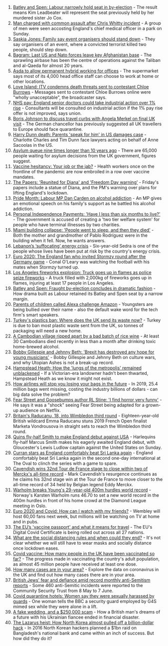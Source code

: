 1. [Batley and Spen: Labour narrowly hold seat in by-election](https://www.bbc.co.uk/news/uk-politics-57691543) - The result means Kim Leadbeater will represent the seat previously held by her murdered sister Jo Cox.
2. [Man charged with common assault after Chris Whitty incident](https://www.bbc.co.uk/news/uk-57695301) - A group of men were seen accosting England's chief medical officer in a park on Sunday.
3. [Saskia Jones: Family say event organisers should stand down](https://www.bbc.co.uk/news/uk-57671575) - They say organisers of an event, where a convicted terrorist killed two people, should step down.
4. [Bagram: Last US and Nato forces leave key Afghanistan base](https://www.bbc.co.uk/news/world-asia-57692303) - The sprawling airbase has been the centre of operations against the Taliban and al-Qaeda for almost 20 years.
5. [Asda to allow permanent hybrid working for offices](https://www.bbc.co.uk/news/business-57693065) - The supermarket says most of its 4,000 head office staff can choose to work at home or other locations.
6. [Love Island: ITV condemns death threats sent to contestant Chloe Burrows](https://www.bbc.co.uk/news/entertainment-arts-57687190) - Messages sent to contestant Chloe Burrows online were "wholly unacceptable", the broadcaster says.
7. [NHS pay: England senior doctors could take industrial action over 1% rise](https://www.bbc.co.uk/news/health-57690068) - Consultants will be consulted on industrial action if the 1% pay rise offer is not improved, says union.
8. [Boris Johnson to discuss travel curbs with Angela Merkel on final UK visit](https://www.bbc.co.uk/news/uk-politics-57686826) - The German chancellor has previously suggested all UK travellers to Europe should face quarantine.
9. [Harry Dunn death: Parents 'speak for him' in US damages case](https://www.bbc.co.uk/news/uk-england-northamptonshire-57693127) - Charlotte Charles and Tim Dunn face lawyers acting on behalf of Anne Sacoolas in the US.
10. [Asylum queue nine times longer than 10 years ago](https://www.bbc.co.uk/news/uk-57681920) - There are 65,000 people waiting for asylum decisions from the UK government, figures suggest.
11. [Vaccine hesitancy: Your job or the jab?](https://www.bbc.co.uk/news/world-us-canada-57686717) - Health workers once on the frontline of the pandemic are now embroiled in a row over vaccine mandates.
12. [The Papers: 'Reunited for Diana' and 'Freedom Day warning'](https://www.bbc.co.uk/news/blogs-the-papers-57690055) - Friday's papers include a statue of Diana, and the PM's warning over plans for lifting England's lockdown.
13. [Pride Month: Labour MP Dan Carden on alcohol addiction](https://www.bbc.co.uk/news/uk-politics-57685213) - An MP gives an emotional speech on his family's support as he battled his alcohol addiction.
14. [Personal Independence Payments: 'Have I less than six months to live?'](https://www.bbc.co.uk/news/uk-57688734) - The government is accused of creating a 'two tier welfare system' for people who have terminal illnesses by two charities.
15. [Miami building collapse: 'People went to sleep, and then they died'](https://www.bbc.co.uk/news/world-us-canada-57674422) - Both the mother and grandmother of Pablo Rodríguez were in the building when it fell. Now, he wants answers.
16. [Lebanon’s ‘suffocating’ energy crisis](https://www.bbc.co.uk/news/world-middle-east-57685203) - Six-year-old Sedra is one of the people whose lives have been put at risk by the country's energy crisis.
17. [Euro 2020: The England fan who invited Stormzy round after the Germany game](https://www.bbc.co.uk/news/newsbeat-57684981) - Conal O'Leary was watching the football with his mates when Stormzy turned up.
18. [Los Angeles fireworks explosion: Truck goes up in flames as police seize fireworks](https://www.bbc.co.uk/news/world-us-canada-57682375) - A truck filled with 2,000kg of fireworks goes up in flames, injuring at least 17 people in Los Angeles.
19. [Batley and Spen: Fraught by-election concludes in dramatic fashion](https://www.bbc.co.uk/news/uk-england-leeds-57690885) - How drama built as Labour retained its Batley and Spen seat by a narrow margin.
20. [Parents of children called Alexa challenge Amazon](https://www.bbc.co.uk/news/technology-57680173) - Youngsters are being bullied over their name - also the default wake word for the tech firm's smart speakers.
21. [Turkey's plastics ban: Where does the UK send its waste now?](https://www.bbc.co.uk/news/uk-57680723) - Turkey is due to ban most plastic waste sent from the UK, so tonnes of packaging will need a new home.
22. [A Cambodian village ripped apart by a bad batch of rice wine](https://www.bbc.co.uk/news/world-asia-57496790) - At least 30 Cambodians died recently in less than a month after drinking toxic home-brewed alcohol.
23. [Bobby Gillespie and Jehnny Beth: 'Brexit has destroyed any hope for young musicians'](https://www.bbc.co.uk/news/entertainment-arts-57637116) - Bobby Gillespie and Jehnny Beth on culture wars, and why Utopian Ashes is not a break-up record.
24. [Hampstead Heath: How the 'lungs of the metropolis' remained unblackened](https://www.bbc.co.uk/news/uk-england-london-57656978) - If a Victorian-era landowner hadn't been thwarted, Hampstead Heath as we know it might not exist.
25. [How airlines will stop you losing your bags in the future](https://www.bbc.co.uk/news/business-57232744) - In 2019, 25.4 million bags went missing, costing the industry billions of dollars - can big data solve the problem?
26. [Fear Street and Goosebumps author RL Stine: 'I find horror very funny'](https://www.bbc.co.uk/news/newsbeat-57663046) - He says it was a "shock" seeing Fear Street being adapted for a grown-up audience on Netflix.
27. [Britain's Raducanu, 18, into Wimbledon third round](https://www.bbc.co.uk/sport/tennis/57689514) - Eighteen-year-old British wildcard Emma Raducanu stuns 2019 French Open finalist Marketa Vondrousova in straight sets to reach the Wimbledon third round.
28. [Quins fly-half Smith to make England debut against USA](https://www.bbc.co.uk/sport/rugby-union/57695008) - Harlequins fly-half Marcus Smith makes his eagerly awaited England debut, with Gloucester's Lewis Ludlow captain against the United States on Sunday.
29. [Curran stars as England comfortably beat Sri Lanka again](https://www.bbc.co.uk/sport/cricket/57668359) - England comfortably beat Sri Lanka again in the second one-day international at The Oval to clinch the series with a game to spare.
30. [Cavendish wins 32nd Tour de France stage to close within two of Merckx's all-time record](https://www.bbc.co.uk/sport/cycling/57686066) - Mark Cavendish's resurgence continues as he claims his 32nd stage win at the Tour de France to move closer to the all-time record of 34 held by Belgian legend Eddy Merckx.
31. [Warholm breaks Young's 29-year-old 400m hurdles world record](https://www.bbc.co.uk/sport/athletics/57689153) - Norway's Karsten Warholm runs 46.70 to set a new world record in the 400m hurdles in front of his home crowd at the Diamond League meeting in Oslo.
32. [Euro 2020 and Covid: How can I watch with my friends?](https://www.bbc.co.uk/news/uk-57386719) - Wembley will host 60,00 fans next week, but millions will be watching on TV at home and in pubs.
33. [The EU’s 'vaccine passport' and what it means for travel](https://www.bbc.co.uk/news/explainers-57665765) - The EU's Digital Covid Certificate is being rolled out across all 27 nations.
34. [What are the social distancing rules and when could they end?](https://www.bbc.co.uk/news/uk-51506729) - It's not clear whether we will still have to wear masks and socially distance once lockdown eases.
35. [Covid vaccine: How many people in the UK have been vaccinated so far?](https://www.bbc.co.uk/news/health-55274833) - The progress made in vaccinating the country's adult population, as almost 45 million people have received at least one dose.
36. [How many cases are in your area?](https://www.bbc.co.uk/news/uk-51768274) - Explore the data on coronavirus in the UK and find out how many cases there are in your area.
37. [British Jews' fear and defiance amid record monthly anti-Semitism reports](https://www.bbc.co.uk/news/uk-57339266) - Some 460 anti-Semitic incidents were reported to the Community Security Trust from 8 May to 7 June.
38. [Covid quarantine hotels: Women say they were sexually harassed by guards](https://www.bbc.co.uk/news/stories-57609164) - One woman tells the BBC a security guard employed by G4S mimed sex while they were alone in a lift.
39. [A fake wedding, and a $250,000 scam](https://www.bbc.co.uk/news/world-europe-57358241) - How a British man's dreams of a future with his Ukrainian fiancee ended in financial disaster.
40. [The Lazarus heist: How North Korea almost pulled off a billion-dollar hack](https://www.bbc.co.uk/news/stories-57520169) - In 2016 North Korean hackers planned a $1bn raid on Bangladesh's national bank and came within an inch of success. But how did they do it?
